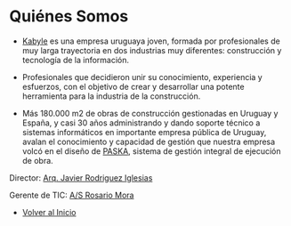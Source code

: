 # Quiénes Somos

* [Kabyle](./README.md) es una empresa uruguaya joven, formada por profesionales de muy larga trayectoria en dos industrias muy diferentes: construcción y tecnología de la información.

* Profesionales que decidieron unir su conocimiento, experiencia y esfuerzos, con el objetivo de crear y desarrollar una potente herramienta para la industria de la construcción.

* Más 180.000 m2 de obras de construcción gestionadas en Uruguay y España, y casi 30 años administrando y dando soporte técnico a  sistemas informáticos en importante empresa pública de Uruguay, avalan el conocimiento y capacidad de gestión que nuestra empresa volcó en el diseño de [PASKA](./Paska.md), sistema de gestión integral de ejecución de obra.


Director: [Arq. Javier Rodriguez Iglesias](./CVJavier.md)

Gerente de TIC: [A/S Rosario Mora](./CVRosario.md)


* [Volver al Inicio](./README.md)
